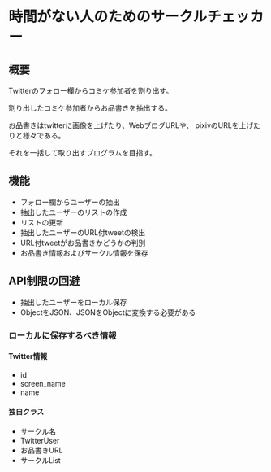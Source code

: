 # 時間がない人のためのサークルチェッカー
## 概要
Twitterのフォロー欄からコミケ参加者を割り出す。

割り出したコミケ参加者からお品書きを抽出する。

お品書きはtwitterに画像を上げたり、WebブログURLや、
pixivのURLを上げたりと様々である。

それを一括して取り出すプログラムを目指す。

## 機能
- フォロー欄からユーザーの抽出
- 抽出したユーザーのリストの作成
- リストの更新
- 抽出したユーザーのURL付tweetの検出
- URL付tweetがお品書きかどうかの判別
- お品書き情報およびサークル情報を保存

## API制限の回避
- 抽出したユーザーをローカル保存
- ObjectをJSON、JSONをObjectに変換する必要がある

### ローカルに保存するべき情報
#### Twitter情報
- id
- screen_name
- name

#### 独自クラス
- サークル名
- TwitterUser
- お品書きURL
- サークルList
